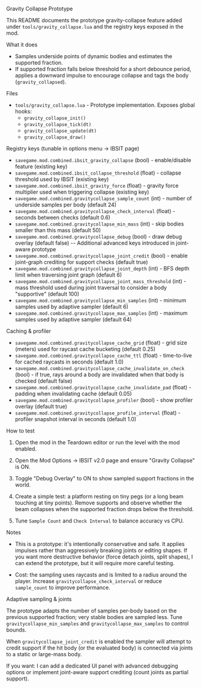 Gravity Collapse Prototype

This README documents the prototype gravity-collapse feature added under `tools/gravity_collapse.lua` and the registry keys exposed in the mod.

What it does
- Samples underside points of dynamic bodies and estimates the supported fraction.
- If supported fraction falls below threshold for a short debounce period, applies a downward impulse to encourage collapse and tags the body (`gravity_collapsed`).

Files
- `tools/gravity_collapse.lua` - Prototype implementation. Exposes global hooks:
  - `gravity_collapse_init()`
  - `gravity_collapse_tick(dt)`
  - `gravity_collapse_update(dt)`
  - `gravity_collapse_draw()`

Registry keys (tunable in options menu -> IBSIT page)
- `savegame.mod.combined.ibsit_gravity_collapse` (bool) - enable/disable feature (existing key)
- `savegame.mod.combined.ibsit_collapse_threshold` (float) - collapse threshold used by IBSIT (existing key)
- `savegame.mod.combined.ibsit_gravity_force` (float) - gravity force multiplier used when triggering collapse (existing key)
- `savegame.mod.combined.gravitycollapse_sample_count` (int) - number of underside samples per body (default 24)
- `savegame.mod.combined.gravitycollapse_check_interval` (float) - seconds between checks (default 0.6)
- `savegame.mod.combined.gravitycollapse_min_mass` (int) - skip bodies smaller than this mass (default 50)
- `savegame.mod.combined.gravitycollapse_debug` (bool) - draw debug overlay (default false)
-- Additional advanced keys introduced in joint-aware prototype
- `savegame.mod.combined.gravitycollapse_joint_credit` (bool) - enable joint-graph crediting for support checks (default true)
- `savegame.mod.combined.gravitycollapse_joint_depth` (int) - BFS depth limit when traversing joint graph (default 6)
- `savegame.mod.combined.gravitycollapse_joint_mass_threshold` (int) - mass threshold used during joint traversal to consider a body "supportive" (default 100)
- `savegame.mod.combined.gravitycollapse_min_samples` (int) - minimum samples used by adaptive sampler (default 6)
- `savegame.mod.combined.gravitycollapse_max_samples` (int) - maximum samples used by adaptive sampler (default 64)

Caching & profiler

- `savegame.mod.combined.gravitycollapse_cache_grid` (float) - grid size (meters) used for raycast cache bucketing (default 0.25)
- `savegame.mod.combined.gravitycollapse_cache_ttl` (float) - time-to-live for cached raycasts in seconds (default 1.0)
- `savegame.mod.combined.gravitycollapse_cache_invalidate_on_check` (bool) - if true, rays around a body are invalidated when that body is checked (default false)
- `savegame.mod.combined.gravitycollapse_cache_invalidate_pad` (float) - padding when invalidating cache (default 0.05)
- `savegame.mod.combined.gravitycollapse_profiler` (bool) - show profiler overlay (default true)
- `savegame.mod.combined.gravitycollapse_profile_interval` (float) - profiler snapshot interval in seconds (default 1.0)

How to test

1. Open the mod in the Teardown editor or run the level with the mod enabled.

2. Open the Mod Options -> IBSIT v2.0 page and ensure "Gravity Collapse" is ON.

3. Toggle "Debug Overlay" to ON to show sampled support fractions in the world.

4. Create a simple test: a platform resting on tiny pegs (or a long beam touching at tiny points). Remove supports and observe whether the beam collapses when the supported fraction drops below the threshold.

5. Tune `Sample Count` and `Check Interval` to balance accuracy vs CPU.

Notes

- This is a prototype: it's intentionally conservative and safe. It applies impulses rather than aggressively breaking joints or editing shapes. If you want more destructive behavior (force detach joints, split shapes), I can extend the prototype, but it will require more careful testing.

- Cost: the sampling uses raycasts and is limited to a radius around the player. Increase `gravitycollapse_check_interval` or reduce `sample_count` to improve performance.

Adaptive sampling & joints

The prototype adapts the number of samples per-body based on the previous supported fraction; very stable bodies are sampled less. Tune `gravitycollapse_min_samples` and `gravitycollapse_max_samples` to control bounds.

When `gravitycollapse_joint_credit` is enabled the sampler will attempt to credit support if the hit body (or the evaluated body) is connected via joints to a static or large-mass body.

If you want: I can add a dedicated UI panel with advanced debugging options or implement joint-aware support crediting (count joints as partial support).
